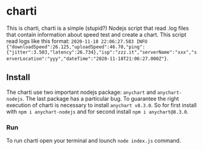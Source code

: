 # charti
This is charti, charti is a simple (stupid?) Nodejs script that read .log files that contain information about speed test and create a chart.
This script read logs like this format: `2020-11-18 22:06:27.583 INFO  {"downloadSpeed":26.125,"uploadSpeed":46.70,"ping":{"jitter":3.503,"latency":26.734},"isp":"zzz.it","serverName":"xxx","serverLocation":"yyy","dateTime":"2020-11-18T21:06:27.000Z"}`.

## Install
The charti use two important nodejs package: `anychart` and `anychart-nodejs`.
The last package has a particular bug. To guarantee the right execution of charti is necessary to install `anychart v8.3.0`.
So for first install with `npm i anychart-nodejs` and for second install `npm i anychart@8.3.0`.

### Run
To run charti open your terminal and lounch `node index.js` command.